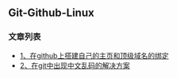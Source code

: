 Git-Github-Linux
---

### 文章列表

- [1、在github上搭建自己的主页和顶级域名的绑定](./CONTENTS/1.md)
- [2、在git中出现中文乱码的解决方案](./CONTENTS/2.md)